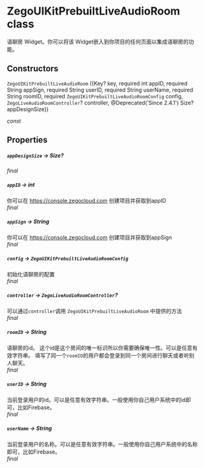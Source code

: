 

# ZegoUIKitPrebuiltLiveAudioRoom class

<p>语聊房 Widget。你可以将该 Widget嵌入到你项目的任何页面以集成语聊房的功能。</p>

## Constructors

`ZegoUIKitPrebuiltLiveAudioRoom` ({Key? key, required int appID, required String appSign, required String userID, required String userName, required String roomID, required `ZegoUIKitPrebuiltLiveAudioRoomConfig` config, `ZegoLiveAudioRoomController`? controller, @Deprecated(&#39;Since 2.4.1&#39;) Size? appDesignSize})

  _const_ 

## Properties

##### `appDesignSize` &#8594; Size?

_<span class="feature">final</span>_

##### `appID` &#8594; int

你可以在 <a href="https://console.zegocloud.com">https://console.zegocloud.com</a> 创建项目并获取到appID  
_<span class="feature">final</span>_

##### `appSign` &#8594; String

你可以在 <a href="https://console.zegocloud.com">https://console.zegocloud.com</a> 创建项目并获取到appSign  
_<span class="feature">final</span>_

##### `config` &#8594; `ZegoUIKitPrebuiltLiveAudioRoomConfig`

初始化语聊房的配置  
_<span class="feature">final</span>_

##### `controller` &#8594; `ZegoLiveAudioRoomController`?

可以通过<code>controller</code>调用 <code>ZegoUIKitPrebuiltLiveAudioRoom</code> 中提供的方法  
_<span class="feature">final</span>_



##### `roomID` &#8594; String

语聊房的id。
这个id是这个房间的唯一标识所以你需要确保唯一性。可以是任意有效字符串。
填写了同一个<code>roomID</code>的用户都会登录到同一个房间进行聊天或者听别人聊天。  
_<span class="feature">final</span>_


##### `userID` &#8594; String

当前登录用户的id。可以是任意有效字符串。一般使用你自己用户系统中的id即可，比如Firebase。  
_<span class="feature">final</span>_

##### `userName` &#8594; String

当前登录用户的名称。可以是任意有效字符串。一般使用你自己用户系统中的名称即可，比如Firebase。  
_<span class="feature">final</span>_
